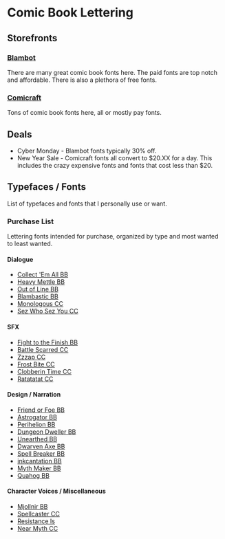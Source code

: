 # Comic Book Lettering

## Storefronts
### [Blambot](http://blambot.com/)
There are many great comic book fonts here. The paid fonts are top notch and affordable. There is also a plethora of free fonts.

### [Comicraft](http://www.comicbookfonts.com/Default.asp)
Tons of comic book fonts here, all or mostly pay fonts. 

## Deals
* Cyber Monday - Blambot fonts typically 30% off.
* New Year Sale - Comicraft fonts all convert to $20.XX for a day. This includes the crazy expensive fonts and fonts that cost less than $20.

## Typefaces / Fonts
List of typefaces and fonts that I personally use or want.

### Purchase List
Lettering fonts intended for purchase, organized by type and most wanted to least wanted.

#### Dialogue 
* [Collect 'Em All BB](http://blambot.com/font_collectemall.shtml)
* [Heavy Mettle BB](http://www.blambot.com/font_heavymettle.shtml)
* [Out of Line BB](http://blambot.com/font_ool.shtml)
* [Blambastic BB](http://blambot.com/font_blambastic.shtml)
* [Monologous CC](http://www.comicbookfonts.com/Monologous-p/bl033.htm)
* [Sez Who Sez You CC](http://www.comicbookfonts.com/Sez-Who-Sez-You-p/fx110.htm)

#### SFX
* [Fight to the Finish BB](http://blambot.com/font_fttf.shtml)
* [Battle Scarred CC](http://www.comicbookfonts.com/Battle-Scarred-p/fx124.htm)
* [Zzzap CC](http://www.comicbookfonts.com/Zzzap-p/fx127.htm)
* [Frost Bite CC](http://www.comicbookfonts.com/Frostbite-p/fx109.htm)
* [Clobberin Time CC](http://www.comicbookfonts.com/Clobberin-Time-p/fx101.htm)
* [Ratatatat CC](http://www.comicbookfonts.com/Ratatatat-p/fx131.htm)

#### Design / Narration
* [Friend or Foe BB](http://blambot.com/font_friendorfoe.shtml)
* [Astrogator BB](http://blambot.com/font_astrogator.shtml)
* [Perihelion BB](http://blambot.com/font_perihelion.shtml)
* [Dungeon Dweller BB](http://www.blambot.com/font_dungeondweller.shtml)
* [Unearthed BB](http://blambot.com/font_unearthed.shtml)
* [Dwarven Axe BB](http://www.blambot.com/font_dwarvenaxe.shtml)
* [Spell Breaker BB](http://blambot.com/font_spellbreaker.shtml)
* [inkcantation BB](http://www.blambot.com/font_inkcantation.shtml)
* [Myth Maker BB](http://blambot.com/font_mythmaker.shtml)
* [Quahog BB](http://blambot.com/font_quahog.shtml)

#### Character Voices / Miscellaneous
* [Mjollnir BB](http://blambot.com/font_perihelion.shtml)
* [Spellcaster CC](http://www.comicbookfonts.com/Spellcaster-p/cl320.htm)
* [Resistance Is](http://www.comicbookfonts.com/Resistance-Is-p/cl302.htm)
* [Near Myth CC](http://www.comicbookfonts.com/Near-Myth-p/cl311.htm) 

